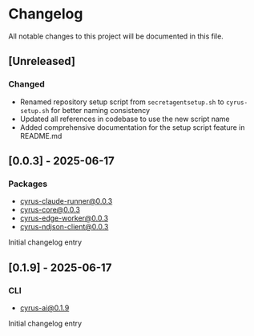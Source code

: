 # Changelog

All notable changes to this project will be documented in this file.

## [Unreleased]

### Changed
- Renamed repository setup script from `secretagentsetup.sh` to `cyrus-setup.sh` for better naming consistency
- Updated all references in codebase to use the new script name
- Added comprehensive documentation for the setup script feature in README.md

## [0.0.3] - 2025-06-17

### Packages
- cyrus-claude-runner@0.0.3
- cyrus-core@0.0.3
- cyrus-edge-worker@0.0.3
- cyrus-ndjson-client@0.0.3

Initial changelog entry

## [0.1.9] - 2025-06-17

### CLI
- cyrus-ai@0.1.9

Initial changelog entry
